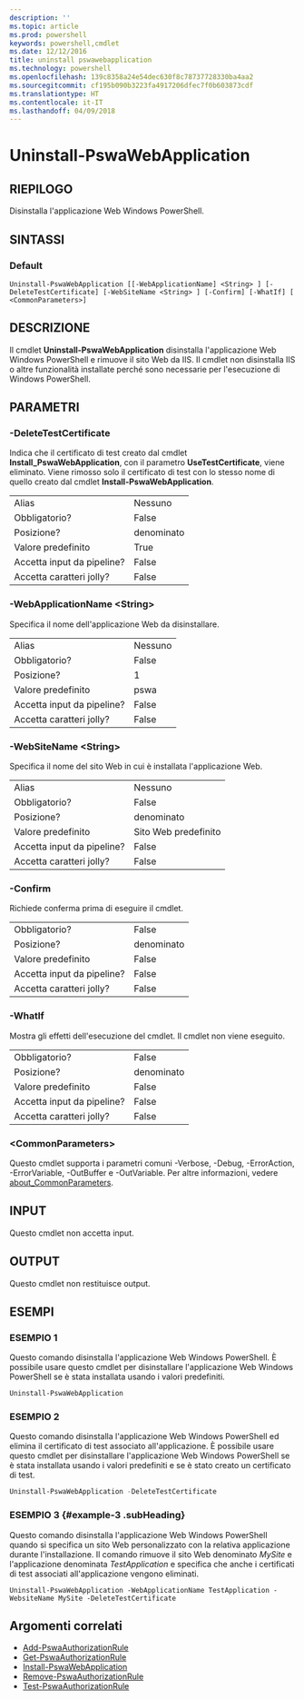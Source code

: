 ```yaml
---
description: ''
ms.topic: article
ms.prod: powershell
keywords: powershell,cmdlet
ms.date: 12/12/2016
title: uninstall pswawebapplication
ms.technology: powershell
ms.openlocfilehash: 139c8358a24e54dec630f8c78737728330ba4aa2
ms.sourcegitcommit: cf195b090b3223fa4917206dfec7f0b603873cdf
ms.translationtype: HT
ms.contentlocale: it-IT
ms.lasthandoff: 04/09/2018
---
```

# <a name="uninstall-pswawebapplication"></a>Uninstall-PswaWebApplication

## <a name="synopsis"></a>RIEPILOGO

Disinstalla l'applicazione Web Windows PowerShell.

## <a name="syntax"></a>SINTASSI

### <a name="default"></a>Default
```
Uninstall-PswaWebApplication [[-WebApplicationName] <String> ] [-DeleteTestCertificate] [-WebSiteName <String> ] [-Confirm] [-WhatIf] [ <CommonParameters>]
```

## <a name="description"></a>DESCRIZIONE

Il cmdlet **Uninstall-PswaWebApplication** disinstalla l'applicazione Web Windows PowerShell e rimuove il sito Web da IIS. Il cmdlet non disinstalla IIS o altre funzionalità installate perché sono necessarie per l'esecuzione di Windows PowerShell.

## <a name="parameters"></a>PARAMETRI

### <a name="-deletetestcertificate"></a>-DeleteTestCertificate

Indica che il certificato di test creato dal cmdlet **Install\_PswaWebApplication**, con il parametro **UseTestCertificate**, viene eliminato.
Viene rimosso solo il certificato di test con lo stesso nome di quello creato dal cmdlet **Install-PswaWebApplication**.

|||
|-|-|
| Alias                              | Nessuno                                 |
| Obbligatorio?                            | False                                |
| Posizione?                            | denominato                                |
| Valore predefinito                        | True                                 |
| Accetta input da pipeline?               | False                                |
| Accetta caratteri jolly?          | False                                |

### <a name="-webapplicationname-ltstringgt"></a>-WebApplicationName &lt;String&gt;

Specifica il nome dell'applicazione Web da disinstallare.

|||
|-|-|
| Alias                              | Nessuno                                 |
| Obbligatorio?                            | False                                |
| Posizione?                            | 1                                    |
| Valore predefinito                        | pswa                                 |
| Accetta input da pipeline?               | False                                |
| Accetta caratteri jolly?          | False                                |

### <a name="-websitename-ltstringgt"></a>-WebSiteName &lt;String&gt;

Specifica il nome del sito Web in cui è installata l'applicazione Web.

|||
|-|-|
| Alias                              | Nessuno                                 |
| Obbligatorio?                            | False                                |
| Posizione?                            | denominato                                |
| Valore predefinito                        | Sito Web predefinito                     |
| Accetta input da pipeline?               | False                                |
| Accetta caratteri jolly?          | False                                |

### <a name="-confirm"></a>-Confirm

Richiede conferma prima di eseguire il cmdlet.

|||
|-|-|
| Obbligatorio?                            | False                                |
| Posizione?                            | denominato                                |
| Valore predefinito                        | False                                |
| Accetta input da pipeline?               | False                                |
| Accetta caratteri jolly?          | False                                |

### <a name="-whatif"></a>-WhatIf

Mostra gli effetti dell'esecuzione del cmdlet.
Il cmdlet non viene eseguito.

|||
|-|-|
| Obbligatorio?                            | False                                |
| Posizione?                            | denominato                                |
| Valore predefinito                        | False                                |
| Accetta input da pipeline?               | False                                |
| Accetta caratteri jolly?          | False                                |

### <a name="ltcommonparametersgt"></a>&lt;CommonParameters&gt;

Questo cmdlet supporta i parametri comuni -Verbose, -Debug, -ErrorAction, -ErrorVariable, -OutBuffer e -OutVariable.
Per altre informazioni, vedere [about_CommonParameters](http://go.microsoft.com/fwlink/p/?LinkID=113216).

## <a name="inputs"></a>INPUT

Questo cmdlet non accetta input.

## <a name="outputs"></a>OUTPUT

Questo cmdlet non restituisce output.

## <a name="examples"></a>ESEMPI

### <a name="example-1"></a>ESEMPIO 1

Questo comando disinstalla l'applicazione Web Windows PowerShell.
È possibile usare questo cmdlet per disinstallare l'applicazione Web Windows PowerShell se è stata installata usando i valori predefiniti.

```PowerShell
Uninstall-PswaWebApplication
```

### <a name="example-2"></a>ESEMPIO 2

Questo comando disinstalla l'applicazione Web Windows PowerShell ed elimina il certificato di test associato all'applicazione.
È possibile usare questo cmdlet per disinstallare l'applicazione Web Windows PowerShell se è stata installata usando i valori predefiniti e se è stato creato un certificato di test.

```PowerShell
Uninstall-PswaWebApplication -DeleteTestCertificate
```

### <a name="example-3-example-3-subheading"></a>ESEMPIO 3 {#example-3 .subHeading}

Questo comando disinstalla l'applicazione Web Windows PowerShell quando si specifica un sito Web personalizzato con la relativa applicazione durante l'installazione.
Il comando rimuove il sito Web denominato *MySite* e l'applicazione denominata *TestApplication* e specifica che anche i certificati di test associati all'applicazione vengono eliminati.

```
Uninstall-PswaWebApplication -WebApplicationName TestApplication -WebsiteName MySite -DeleteTestCertificate
```

## <a name="related-topics"></a>Argomenti correlati

- [Add-PswaAuthorizationRule](add-pswaauthorizationrule.md)
- [Get-PswaAuthorizationRule](get-pswaauthorizationrule.md)
- [Install-PswaWebApplication](install-pswawebapplication.md)
- [Remove-PswaAuthorizationRule](remove-pswaauthorizationrule.md)
- [Test-PswaAuthorizationRule](test-pswaauthorizationrule.md)